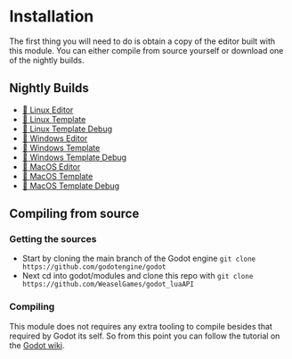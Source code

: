 # Installation

The first thing you will need to do is obtain a copy of the editor built with this module. You can either compile from source yourself or download one of the nightly builds.

## Nightly Builds
- [🐧 Linux Editor](https://nightly.link/WeaselGames/godot_luaAPI/workflows/linux/main/linux-editor.zip)
- [🐧 Linux Template](https://nightly.link/WeaselGames/godot_luaAPI/workflows/linux/main/linux-template-release.zip)
- [🐧 Linux Template Debug](https://nightly.link/WeaselGames/godot_luaAPI/workflows/linux/main/linux-template-debug.zip)
- [🎨 Windows Editor](https://nightly.link/WeaselGames/godot_luaAPI/workflows/windows/main/windows-editor.zip)
- [🎨 Windows Template](https://nightly.link/WeaselGames/godot_luaAPI/workflows/windows/main/windows-template.zip)
- [🎨 Windows Template Debug](https://nightly.link/WeaselGames/godot_luaAPI/workflows/windows/main/windows-template-debug.zip)
- [🍎 MacOS Editor](https://nightly.link/WeaselGames/godot_luaAPI/workflows/macos/main/macos-editor.zip)
- [🍎 MacOS Template](https://nightly.link/WeaselGames/godot_luaAPI/workflows/macos/main/macos-template.zip)
- [🍎 MacOS Template Debug](https://nightly.link/WeaselGames/godot_luaAPI/workflows/macos/main/macos-template-debug.zip)

## Compiling from source

### Getting the sources
- Start by cloning the main branch of the Godot engine `git clone https://github.com/godotengine/godot`
- Next cd into godot/modules and clone this repo with `git clone https://github.com/WeaselGames/godot_luaAPI`

### Compiling
This module does not requires any extra tooling to compile besides that required by Godot its self. So from this point you can follow the tutorial on the [Godot wiki](https://docs.godotengine.org/en/latest/contributing/development/compiling/index.html).